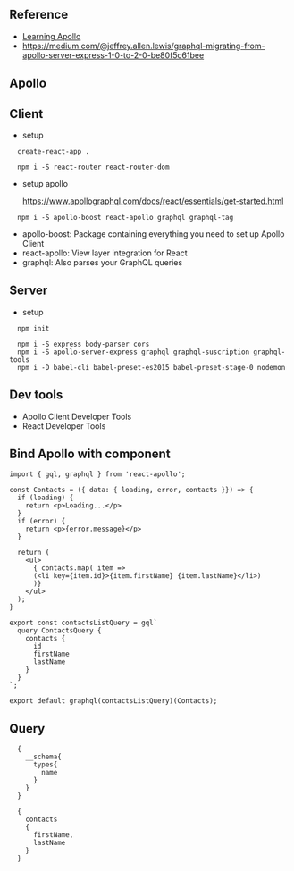 ## Reference 
- [Learning Apollo](https://www.linkedin.com/learning/learning-apollo/)
- https://medium.com/@jeffrey.allen.lewis/graphql-migrating-from-apollo-server-express-1-0-to-2-0-be80f5c61bee

## Apollo



## Client 
- setup
```
  create-react-app .

  npm i -S react-router react-router-dom
```
- setup apollo

  https://www.apollographql.com/docs/react/essentials/get-started.html
```
  npm i -S apollo-boost react-apollo graphql graphql-tag
```
  - apollo-boost: Package containing everything you need to set up Apollo Client
  - react-apollo: View layer integration for React
  - graphql: Also parses your GraphQL queries

## Server
- setup
```
  npm init

  npm i -S express body-parser cors
  npm i -S apollo-server-express graphql graphql-suscription graphql-tools
  npm i -D babel-cli babel-preset-es2015 babel-preset-stage-0 nodemon
```
## Dev tools
- Apollo Client Developer Tools
- React Developer Tools



## Bind Apollo with component
```
import { gql, graphql } from 'react-apollo';

const Contacts = ({ data: { loading, error, contacts }}) => {
  if (loading) {
    return <p>Loading...</p>
  }
  if (error) {
    return <p>{error.message}</p>
  }

  return (
    <ul>
      { contacts.map( item => 
      (<li key={item.id}>{item.firstName} {item.lastName}</li>)
      )}
    </ul>
  );
}

export const contactsListQuery = gql`
  query ContactsQuery {
    contacts {
      id
      firstName
      lastName
    }
  }
`;

export default graphql(contactsListQuery)(Contacts);
```

## Query
```
  {
    __schema{
      types{
        name
      }
    }
  }
```
```
  {
    contacts
    {
      firstName,
      lastName
    }
  }
```
